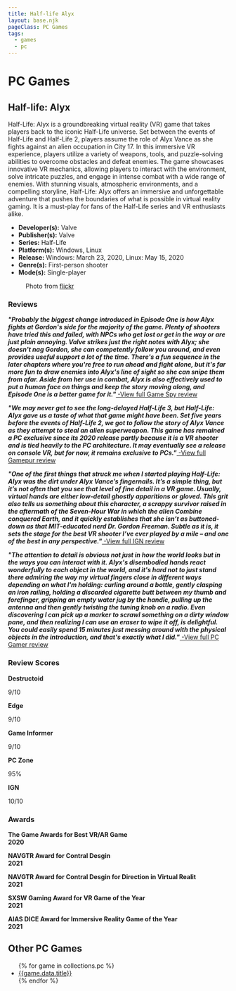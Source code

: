 ```yaml
---
title: Half-life Alyx
layout: base.njk
pageClass: PC Games
tags:
  - games
  - pc
---
```


<div class="games-header">
  <h1>PC Games</h1>
</div>
    <section class="grid-m">
        <article class="card-m">
            <div class="card__content-m">
                <h2 class="card__text-m">Half-life: Alyx</h2>
              <p class="card__text-m">
                Half-Life: Alyx is a groundbreaking virtual reality (VR) game that takes players back to the iconic Half-Life universe. Set between the events of Half-Life and Half-Life 2, players assume the role of Alyx Vance as she fights against an alien occupation in City 17. In this immersive VR experience, players utilize a variety of weapons, tools, and puzzle-solving abilities to overcome obstacles and defeat enemies. The game showcases innovative VR mechanics, allowing players to interact with the environment, solve intricate puzzles, and engage in intense combat with a wide range of enemies. With stunning visuals, atmospheric environments, and a compelling storyline, Half-Life: Alyx offers an immersive and unforgettable adventure that pushes the boundaries of what is possible in virtual reality gaming. It is a must-play for fans of the Half-Life series and VR enthusiasts alike.
              </p>
              <ul>
                <li><strong>Developer(s):</strong> Valve</li>
                <li><strong>Publisher(s):</strong> Valve</li>
                <li><strong>Series:</strong> Half-Life</li>
                <li><strong>Platform(s):</strong> Windows, Linux</li>
                <li><strong>Release:</strong> Windows: March 23, 2020, Linux: May 15, 2020</li>
                <li><strong>Genre(s):</strong> First-person shooter</li>
                <li><strong>Mode(s):</strong> Single-player</li>
              </ul>
            </div>
          </article>
          <article class="card-m">
          <figure class="img-container">
            <div class="card__img-m"><img src="/images/game-main-1.png" alt=""></div>
            <figcaption class="img-caption">
               Photo from <a href="https://www.flickr.com/photos/duncan/1805000907">flickr</a>
             </figcaption>
             </figure>
          </article>
     </section>
    <div class="game_reviews">
      <h3><strong>Reviews</strong></h3>      <p>
        <strong><i>"Probably the biggest change introduced in Episode One is how Alyx fights at Gordon's side for the majority of the game. Plenty of shooters have tried this and failed, with NPCs who get lost or get in the way or are just plain annoying. Valve strikes just the right notes with Alyx; she doesn't nag Gordon, she can competently follow you around, and even provides useful support a lot of the time. There's a fun sequence in the later chapters where you're free to run ahead and fight alone, but it's far more fun to draw enemies into Alyx's line of sight so she can snipe them from afar. Aside from her use in combat, Alyx is also effectively used to put a human face on things and keep the story moving along, and Episode One is a better game for it."<a href="http://pc.gamespy.com/pc/half-life-2-aftermath/710990p2.html" target="_blank" rel="noopener noreferrer"></i></strong> -View full Game Spy review</a>
      </p>
      <p>   
        <strong><i>"We may never get to see the long-delayed Half-Life 3, but Half-Life: Alyx gave us a taste of what that game might have been. Set five years before the events of Half-Life 2, we got to follow the story of Alyx Vance as they attempt to steal an alien superweapon. This game has remained a PC exclusive since its 2020 release partly because it is a VR shooter and is tied heavily to the PC architecture. It may eventually see a release on console VR, but for now, it remains exclusive to PCs."<a href="https://www.gamepur.com/guides/the-ten-best-pc-exclusive-games-of-all-time" target="_blank" rel="noopener noreferrer"></i></strong> -View full Gamepur review</a>
      </p>
      <p>
        <strong><i>"One of the first things that struck me when I started playing Half-Life: Alyx was the dirt under Alyx Vance’s fingernails. It’s a simple thing, but it’s not often that you see that level of fine detail in a VR game. Usually, virtual hands are either low-detail ghostly apparitions or gloved. This grit also tells us something about this character, a scrappy survivor raised in the aftermath of the Seven-Hour War in which the alien Combine conquered Earth, and it quickly establishes that she isn’t as buttoned-down as that MIT-educated nerd Dr. Gordon Freeman. Subtle as it is, it sets the stage for the best VR shooter I’ve ever played by a mile – and one of the best in any perspective."<a href="https://www.ign.com/articles/half-life-alyx-review" target="_blank" rel="noopener noreferrer"></i></strong> -View full IGN review</a>
      </p>
      <p>
        <strong><i>"The attention to detail is obvious not just in how the world looks but in the ways you can interact with it. Alyx's disembodied hands react wonderfully to each object in the world, and it's hard not to just stand there admiring the way my virtual fingers close in different ways depending on what I'm holding: curling around a bottle, gently clasping an iron railing, holding a discarded cigarette butt between my  thumb and forefinger, gripping an empty water jug by the handle, pulling up the antenna and then gently twisting the tuning knob on a radio. Even discovering I can pick up a marker to scrawl something on a dirty window pane, and then realizing I can use an eraser to wipe it off, is delightful. You could easily spend 15 minutes just messing around with the physical objects in the introduction, and that's exactly what I did."<a href="https://www.pcgamer.com/half-life-alyx-review/" target="_blank" rel="noopener noreferrer"></i></strong> -View full PC Gamer review</a>
      </p>
    </div>
    <h3><strong>Review Scores</strong></h3>    <div class="game_numeric_reviews">
      <div class="game_numeric_review">
        <strong>Destructoid</strong>
        <p>9/10</p>
      </div>
      <div class="game_numeric_review">
        <strong>Edge</strong>
        <p>9/10</p>
      </div>
      <div class="game_numeric_review">
        <strong>Game Informer</strong>
        <p>9/10</p>
      </div>
      <div class="game_numeric_review">
        <strong>PC Zone</strong>
        <p>95%</p>
      </div>
      <div class="game_numeric_review">
        <strong>IGN</strong>
        <p>10/10</p>
      </div>
    </div>
    <h3><strong>Awards</strong></h3>    <div class="game_awards">
      <div class="game_award">
        <p><strong>The Game Awards for Best VR/AR Game<br>2020</strong></p>
      </div>
      <div class="game_award">
        <p><strong>NAVGTR Award for Contral Desgin<br>2021</strong></p>
      </div>
      <div class="game_award">
        <p><strong>NAVGTR Award for Contral Desgin for Direction in Virtual Realit<br>2021</strong></p>
      </div>
      <div class="game_award">
        <p><strong>SXSW Gaming Award for VR Game of the Year<br>2021</strong></p>
      </div>
      <div class="game_award">
        <p><strong>AIAS DICE Award for Immersive Reality Game of the Year<br>2021</strong></p>
      </div>
    </div>
    <section class="Collections">
  <h1>Other PC Games</h1>
  <ul>
    {% for game in collections.pc %}      
      <li><a href="{{game.url}}">{{game.data.title}}</a></li>
    {% endfor %}
  </ul>
  </section>

     